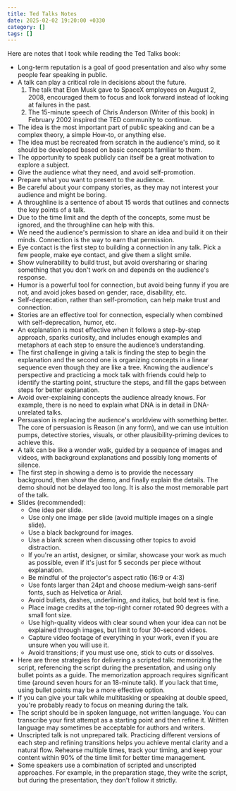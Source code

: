 ```yaml
---
title: Ted Talks Notes
date: 2025-02-02 19:20:00 +0330
category: []
tags: []
---
```


Here are notes that I took while reading the Ted Talks book:

- Long-term reputation is a goal of good presentation and also why some people fear speaking in public.
- A talk can play a critical role in decisions about the future.
  1. The talk that Elon Musk gave to SpaceX employees on August 2, 2008, encouraged them to focus and look forward instead of looking at failures in the past.
  2. The 15-minute speech of Chris Anderson (Writer of this book) in February 2002 inspired the TED community to continue.
- The idea is the most important part of public speaking and can be a complex theory, a simple How-to, or anything else.
- The idea must be recreated from scratch in the audience's mind, so it should be developed based on basic concepts familiar to them.
- The opportunity to speak publicly can itself be a great motivation to explore a subject.
- Give the audience what they need, and avoid self-promotion.
- Prepare what you want to present to the audience.
- Be careful about your company stories, as they may not interest your audience and might be boring.
- A throughline is a sentence of about 15 words that outlines and connects the key points of a talk.
- Due to the time limit and the depth of the concepts, some must be ignored, and the throughline can help with this.
- We need the audience's permission to share an idea and build it on their minds. Connection is the way to earn that permission.
- Eye contact is the first step to building a connection in any talk. Pick a few people, make eye contact, and give them a slight smile.
- Show vulnerability to build trust, but avoid oversharing or sharing something that you don't work on and depends on the audience's response.
- Humor is a powerful tool for connection, but avoid being funny if you are not, and avoid jokes based on gender, race, disability, etc.
- Self-deprecation, rather than self-promotion, can help make trust and connection.
- Stories are an effective tool for connection, especially when combined with self-deprecation, humor, etc.
- An explanation is most effective when it follows a step-by-step approach, sparks curiosity, and includes enough examples and metaphors at each step to ensure the audience’s understanding.
- The first challenge in giving a talk is finding the step to begin the explanation and the second one is organizing concepts in a linear sequence even though they are like a tree. Knowing the audience's perspective and practicing a mock talk with friends could help to identify the starting point, structure the steps, and fill the gaps between steps for better explanation.
- Avoid over-explaining concepts the audience already knows. For example, there is no need to explain what DNA is in detail in DNA-unrelated talks.
- Persuasion is replacing the audience's worldview with something better. The core of persuasion is Reason (in any form), and we can use intuition pumps, detective stories, visuals, or other plausibility-priming devices to achieve this.
- A talk can be like a wonder walk, guided by a sequence of images and videos, with background explanations and possibly long moments of silence.
- The first step in showing a demo is to provide the necessary background, then show the demo, and finally explain the details. The demo should not be delayed too long. It is also the most memorable part of the talk.
- Slides (recommended):
  - One idea per slide.
  - Use only one image per slide (avoid multiple images on a single slide).
  - Use a black background for images.
  - Use a blank screen when discussing other topics to avoid distraction.
  - If you're an artist, designer, or similar, showcase your work as much as possible, even if it's just for 5 seconds per piece without explanation.
  - Be mindful of the projector's aspect ratio (16:9 or 4:3)
  - Use fonts larger than 24pt and choose medium-weigh sans-serif fonts, such as Helvetica or Arial.
  - Avoid bullets, dashes, underlining, and italics, but bold text is fine.
  - Place image credits at the top-right corner rotated 90 degrees with a small font size.
  - Use high-quality videos with clear sound when your idea can not be explained through images, but limit to four 30-second videos.
  - Capture video footage of everything in your work, even if you are unsure when you will use it.
  - Avoid transitions; if you must use one, stick to cuts or dissolves.
- Here are three strategies for delivering a scripted talk: memorizing the script, referencing the script during the presentation, and using only bullet points as a guide. The memorization approach requires significant time (around seven hours for an 18-minute talk). If you lack that time, using bullet points may be a more effective option.
- If you can give your talk while multitasking or speaking at double speed, you're probably ready to focus on meaning during the talk.
- The script should be in spoken language, not written language. You can transcribe your first attempt as a starting point and then refine it. Written language may sometimes be acceptable for authors and writers.
- Unscripted talk is not unprepared talk. Practicing different versions of each step and refining transitions helps you achieve mental clarity and a natural flow. Rehearse multiple times, track your timing, and keep your content within 90% of the time limit for better time management.
- Some speakers use a combination of scripted and unscripted approaches. For example, in the preparation stage, they write the script, but during the presentation, they don't follow it strictly.